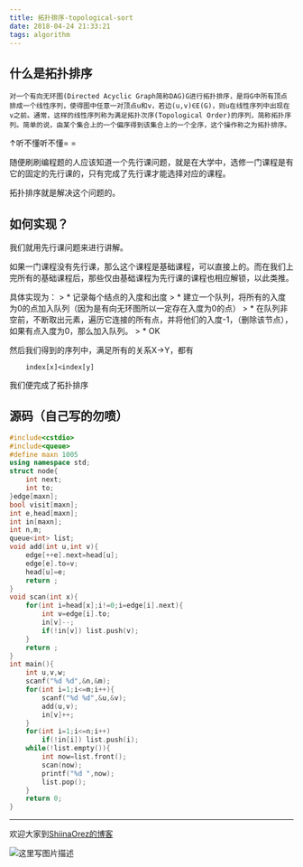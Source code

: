 ```yaml
---
title: 拓扑排序-topological-sort
date: 2018-04-24 21:33:21
tags: algorithm
---
```

## 什么是拓扑排序

	对一个有向无环图(Directed Acyclic Graph简称DAG)G进行拓扑排序，是将G中所有顶点排成一个线性序列，使得图中任意一对顶点u和v，若边(u,v)∈E(G)，则u在线性序列中出现在v之前。通常，这样的线性序列称为满足拓扑次序(Topological Order)的序列，简称拓扑序列。简单的说，由某个集合上的一个偏序得到该集合上的一个全序，这个操作称之为拓扑排序。

↑听不懂听不懂= =

随便刷刷编程题的人应该知道一个先行课问题，就是在大学中，选修一门课程是有它的固定的先行课的，只有完成了先行课才能选择对应的课程。

拓扑排序就是解决这个问题的。

## 如何实现？

我们就用先行课问题来进行讲解。

如果一门课程没有先行课，那么这个课程是基础课程，可以直接上的。而在我们上完所有的基础课程后，那些仅由基础课程为先行课的课程也相应解锁，以此类推。

具体实现为：
	> * 记录每个结点的入度和出度
	> * 建立一个队列，将所有的入度为0的点加入队列（因为是有向无环图所以一定存在入度为0的点）
	> * 在队列非空前，不断取出元素，遍历它连接的所有点，并将他们的入度-1，（删除该节点），如果有点入度为0，那么加入队列。
	> * OK

然后我们得到的序列中，满足所有的关系X->Y，都有
		
		index[x]<index[y] 

我们便完成了拓扑排序

## 源码（自己写的勿喷）

``` cpp
#include<cstdio>
#include<queue>
#define maxn 1005
using namespace std;
struct node{
	int next;
	int to;
}edge[maxn];
bool visit[maxn];
int e,head[maxn];
int in[maxn];
int n,m;
queue<int> list;
void add(int u,int v){
	edge[++e].next=head[u];
	edge[e].to=v;
	head[u]=e;
	return ;
}
void scan(int x){
	for(int i=head[x];i!=0;i=edge[i].next){
		int v=edge[i].to;
		in[v]--;
		if(!in[v]) list.push(v);
	}
	return ;
}
int main(){
	int u,v,w;
	scanf("%d %d",&n,&m);
	for(int i=1;i<=m;i++){
		scanf("%d %d",&u,&v);
		add(u,v);
		in[v]++;
	}
	for(int i=1;i<=n;i++)
		if(!in[i]) list.push(i);
	while(!list.empty()){
		int now=list.front();
		scan(now);
		printf("%d ",now);
		list.pop();
	}
	return 0;
}
```
-----

欢迎大家到[ShiinaOrez的博客](https://blog.csdn.net/Shiina_Orez)

![这里写图片描述](http://r.photo.store.qq.com/psb?/V13Gxo2x1UzVE2/jGkqTLPCfDQJUA47vTYTfaotZSOPunLE.UBloy6Fyp8!/r/dGYBAAAAAAAA)
